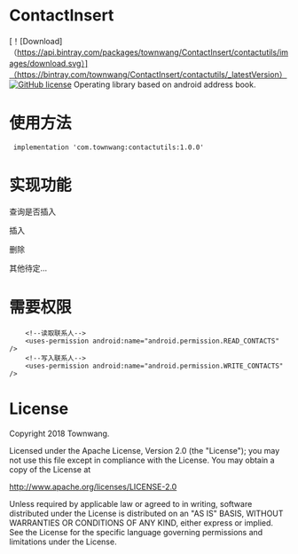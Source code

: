 # ContactInsert
[！[Download]（https://api.bintray.com/packages/townwang/ContactInsert/contactutils/images/download.svg）]（https://bintray.com/townwang/ContactInsert/contactutils/_latestVersion）
[![GitHub license](https://img.shields.io/badge/license-Apache%20License%202.0-blue.svg?style=flat)](http://www.apache.org/licenses/LICENSE-2.0)
Operating library based on android address book.

# 使用方法

```
 implementation 'com.townwang:contactutils:1.0.0'
```
# 实现功能

查询是否插入

插入

删除

其他待定...

# 需要权限

```
    <!--读取联系人-->
    <uses-permission android:name="android.permission.READ_CONTACTS" />
    <!--写入联系人-->
    <uses-permission android:name="android.permission.WRITE_CONTACTS" />
```


# License
Copyright 2018 Townwang.

Licensed under the Apache License, Version 2.0 (the "License");
you may not use this file except in compliance with the License.
You may obtain a copy of the License at

   http://www.apache.org/licenses/LICENSE-2.0

Unless required by applicable law or agreed to in writing, software
distributed under the License is distributed on an "AS IS" BASIS,
WITHOUT WARRANTIES OR CONDITIONS OF ANY KIND, either express or implied.
See the License for the specific language governing permissions and
limitations under the License.
